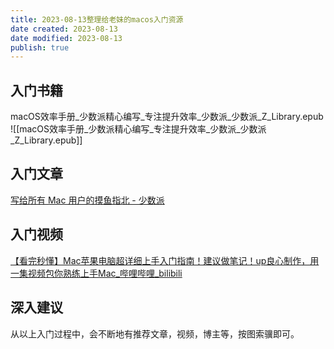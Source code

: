 ```yaml
---
title: 2023-08-13整理给老妹的macos入门资源
date created: 2023-08-13
date modified: 2023-08-13
publish: true
---
```


## 入门书籍

macOS效率手册_少数派精心编写_专注提升效率_少数派_少数派_Z_Library.epub
![[macOS效率手册_少数派精心编写_专注提升效率_少数派_少数派_Z_Library.epub]]

## 入门文章

[写给所有 Mac 用户的摸鱼指北 - 少数派](https://sspai.com/post/75805)

## 入门视频

[【看完秒懂】Mac苹果电脑超详细上手入门指南！建议做笔记！up良心制作，用一集视频包你熟练上手Mac\_哔哩哔哩\_bilibili](https://www.bilibili.com/video/BV1PF411E7LG/?spm_id_from=333.337.search-card.all.click&vd_source=c16ee9cfb2023d2af8428dbfe604b72f)

## 深入建议

从以上入门过程中，会不断地有推荐文章，视频，博主等，按图索骥即可。
